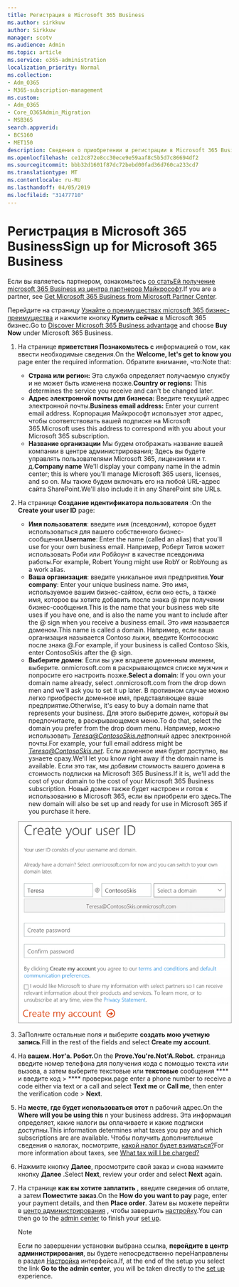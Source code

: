 ```yaml
---
title: Регистрация в Microsoft 365 Business
ms.author: sirkkuw
author: Sirkkuw
manager: scotv
ms.audience: Admin
ms.topic: article
ms.service: o365-administration
localization_priority: Normal
ms.collection:
- Adm_O365
- M365-subscription-management
ms.custom:
- Adm_O365
- Core_O365Admin_Migration
- MSB365
search.appverid:
- BCS160
- MET150
description: Сведения о приобретении и регистрации в Microsoft 365 Business.
ms.openlocfilehash: ce12c872e8cc30ece9e59aaf8c5b5d7c86694df2
ms.sourcegitcommit: bbb32d1601f87dc72bebd00fad36d760ca233cd7
ms.translationtype: MT
ms.contentlocale: ru-RU
ms.lasthandoff: 04/05/2019
ms.locfileid: "31477710"
---
```

# <a name="sign-up-for-microsoft-365-business"></a><span data-ttu-id="a6916-103">Регистрация в Microsoft 365 Business</span><span class="sxs-lookup"><span data-stu-id="a6916-103">Sign up for Microsoft 365 Business</span></span>

<span data-ttu-id="a6916-104">Если вы являетесь партнером, ознакомьтесь [со статьЕй получение microsoft 365 Business из центра партнеров Майкрософт](get-microsoft-365-business.md#get-microsoft-365-business-from-microsoft-partner-center).</span><span class="sxs-lookup"><span data-stu-id="a6916-104">If you are a partner, see [Get Microsoft 365 Business from Microsoft Partner Center](get-microsoft-365-business.md#get-microsoft-365-business-from-microsoft-partner-center).</span></span>

<span data-ttu-id="a6916-105">Перейдите на страницу [Узнайте о преимуществах microsoft 365 бизнес-преимущества](https://www.microsoft.com/microsoft-365/business#pmg-cmp-desktop) и нажмите кнопку **Купить сейчас** в Microsoft 365 бизнес.</span><span class="sxs-lookup"><span data-stu-id="a6916-105">Go to [Discover Microsoft 365 Business advantage](https://www.microsoft.com/microsoft-365/business#pmg-cmp-desktop) and choose **Buy Now** under Microsoft 365 Business.</span></span>

1. <span data-ttu-id="a6916-106">На странице **приветствия Познакомьтесь с** информацией о том, как ввести необходимые сведения.</span><span class="sxs-lookup"><span data-stu-id="a6916-106">On the **Welcome, let's get to know you** page enter the required information.</span></span> <span data-ttu-id="a6916-107">Обратите внимание, что:</span><span class="sxs-lookup"><span data-stu-id="a6916-107">Note that:</span></span>
 
    -  <span data-ttu-id="a6916-108">**Страна или регион:** Эта служба определяет получаемую службу и не может быть изменена позже.</span><span class="sxs-lookup"><span data-stu-id="a6916-108">**Country or regions:** This determines the service you receive and can't be changed later.</span></span>
    - <span data-ttu-id="a6916-109">**Адрес электронной почты для бизнеса:** Введите текущий адрес электронной почты.</span><span class="sxs-lookup"><span data-stu-id="a6916-109">**Business email address:** Enter your current email address.</span></span> <span data-ttu-id="a6916-110">Корпорация Майкрософт использует этот адрес, чтобы соответствовать вашей подписке на Microsoft 365.</span><span class="sxs-lookup"><span data-stu-id="a6916-110">Microsoft uses this address to correspond with you about your Microsoft 365 subscription.</span></span>
    - <span data-ttu-id="a6916-111">**Название организации** Мы будем отображать название вашей компании в центре администрирования; Здесь вы будете управлять пользователями Microsoft 365, лицензиями и т. д.</span><span class="sxs-lookup"><span data-stu-id="a6916-111">**Company name** We'll display your company name in the admin center; this is where you'll manage Microsoft 365 users, licenses, and so on.</span></span> <span data-ttu-id="a6916-112">Мы также будем включать его на любой URL-адрес сайта SharePoint.</span><span class="sxs-lookup"><span data-stu-id="a6916-112">We'll also include it in any SharePoint site URLs.</span></span>

2. <span data-ttu-id="a6916-113">На странице **Создание идентификатора пользователя** :</span><span class="sxs-lookup"><span data-stu-id="a6916-113">On the **Create your user ID** page:</span></span>

    - <span data-ttu-id="a6916-114">**Имя пользователя**: введите имя (псевдоним), которое будет использоваться для вашего собственного бизнес-сообщения.</span><span class="sxs-lookup"><span data-stu-id="a6916-114">**Username**: Enter the name (called an alias) that you'll use for your own business email.</span></span> <span data-ttu-id="a6916-115">Например, Роберт Титов может использовать Роби или Робйоунг в качестве псевдонима работы.</span><span class="sxs-lookup"><span data-stu-id="a6916-115">For example, Robert Young might use RobY or RobYoung as a work alias.</span></span>
    - <span data-ttu-id="a6916-116">**Ваша организация**: введите уникальное имя предприятия.</span><span class="sxs-lookup"><span data-stu-id="a6916-116">**Your company**: Enter your unique business name.</span></span> <span data-ttu-id="a6916-117">Это имя, используемое вашим бизнес-сайтом, если оно есть, а также имя, которое вы хотите добавить после знака @ при получении бизнес-сообщения.</span><span class="sxs-lookup"><span data-stu-id="a6916-117">This is the name that your business web site uses if you have one, and is also the name you want to include after the @ sign when you receive a business email.</span></span> <span data-ttu-id="a6916-118">Это имя называется доменом.</span><span class="sxs-lookup"><span data-stu-id="a6916-118">This name is called a domain.</span></span> <span data-ttu-id="a6916-119">Например, если ваша организация называется Contoso лыжи, введите Контососкис после знака @.</span><span class="sxs-lookup"><span data-stu-id="a6916-119">For example, if your business is called Contoso Skis, enter ContosoSkis after the @ sign.</span></span>
    - <span data-ttu-id="a6916-120">**Выберите домен**: Если вы уже владеете доменным именем, выберите. onmicrosoft.com в раскрывающемся списке мужчин и попросите его настроить позже.</span><span class="sxs-lookup"><span data-stu-id="a6916-120">**Select a domain**: If you own your domain name already, select .onmicrosoft.com from the drop down men and we'll ask you to set it up later.</span></span> <span data-ttu-id="a6916-121">В противном случае можно легко приобрести доменное имя, представляющее ваше предприятие.</span><span class="sxs-lookup"><span data-stu-id="a6916-121">Otherwise, it's easy to buy a domain name that represents your business.</span></span> <span data-ttu-id="a6916-122">Для этого выберите домен, который вы предпочитаете, в раскрывающемся меню.</span><span class="sxs-lookup"><span data-stu-id="a6916-122">To do that, select the domain you prefer from the drop down menu.</span></span> <span data-ttu-id="a6916-123">Например, можно использовать *Teresa@ContosoSkis.net*полный адрес электронной почты.</span><span class="sxs-lookup"><span data-stu-id="a6916-123">For example, your full email address might be *Teresa@ContosoSkis.net*.</span></span> <span data-ttu-id="a6916-124">Если доменное имя будет доступно, вы узнаете сразу.</span><span class="sxs-lookup"><span data-stu-id="a6916-124">We'll let you know right away if the domain name is available.</span></span> <span data-ttu-id="a6916-125">Если это так, мы добавим стоимость вашего домена в стоимость подписки на Microsoft 365 Business.</span><span class="sxs-lookup"><span data-stu-id="a6916-125">If it is, we'll add the cost of your domain to the cost of your Microsoft 365 Business subscription.</span></span> <span data-ttu-id="a6916-126">Новый домен также будет настроен и готов к использованию в Microsoft 365, если вы приобрели его здесь.</span><span class="sxs-lookup"><span data-stu-id="a6916-126">The new domain will also be set up and ready for use in Microsoft 365 if you purchase it here.</span></span>
    
    ![Снимок экрана: страница "Создание идентификатора пользователя".](media/signinuserid.png)

3. <span data-ttu-id="a6916-128">ЗаПолните остальные поля и выберите **создать мою учетную запись**.</span><span class="sxs-lookup"><span data-stu-id="a6916-128">Fill in the rest of the fields and select **Create my account**.</span></span>
4. <span data-ttu-id="a6916-129">На **вашем. Нот'а. Робот.**</span><span class="sxs-lookup"><span data-stu-id="a6916-129">On the **Prove.You're.Not'A.Robot.**</span></span> <span data-ttu-id="a6916-130">страница введите номер телефона для получения кода с помощью текста или вызова, а затем выберите текстовые или **текстовые** сообщения \*\*\*\* и введите код \> \*\*\*\* проверки.</span><span class="sxs-lookup"><span data-stu-id="a6916-130">page enter a phone number to receive a code either via text or a call and select **Text me** or **Call me**, then enter the verification code \> **Next**.</span></span>
5. <span data-ttu-id="a6916-131">На **месте, где будет использоваться этот** n рабочий адрес.</span><span class="sxs-lookup"><span data-stu-id="a6916-131">On the **Where will you be using this** n your business address.</span></span> <span data-ttu-id="a6916-132">Эта информация определяет, какие налоги вы оплачиваете и какие подписки доступны.</span><span class="sxs-lookup"><span data-stu-id="a6916-132">This information determines what taxes you pay and which subscriptions are are available.</span></span> <span data-ttu-id="a6916-133">Чтобы получить дополнительные сведения о налогах, посмотрите, [какой налог будет взиматься?](https://docs.microsoft.com/office365/admin/subscriptions-and-billing/what-tax-will-i-be-charged?view=o365-worldwide)</span><span class="sxs-lookup"><span data-stu-id="a6916-133">For more information about taxes, see [What tax will I be charged?](https://docs.microsoft.com/office365/admin/subscriptions-and-billing/what-tax-will-i-be-charged?view=o365-worldwide)</span></span> 
1. <span data-ttu-id="a6916-134">Нажмите кнопку **Далее**, просмотрите свой заказ и снова нажмите кнопку **Далее** .</span><span class="sxs-lookup"><span data-stu-id="a6916-134">Select **Next**, review your order and select **Next** again.</span></span>
1. <span data-ttu-id="a6916-135">На странице **как вы хотите заплатить** , введите сведения об оплате, а затем **Поместите заказ**.</span><span class="sxs-lookup"><span data-stu-id="a6916-135">On the **How do you want to pay** page, enter your payment details, and then **Place order**.</span></span>
    <span data-ttu-id="a6916-136">Затем вы можете перейти в [центр администрирования](https://docs.microsoft.com/en-us/office365/admin/subscriptions-and-billing/what-tax-will-i-be-charged?view=o365-worldwide) , чтобы завершить [настройку](set-up.md).</span><span class="sxs-lookup"><span data-stu-id="a6916-136">You can then go to the [admin center](https://docs.microsoft.com/en-us/office365/admin/subscriptions-and-billing/what-tax-will-i-be-charged?view=o365-worldwide) to finish your [set up](set-up.md).</span></span>

    > [!NOTE]
    > <span data-ttu-id="a6916-137">Если по завершении установки выбрана ссылка, **перейдите в центр администрирования**, вы будете непосредственно переНаправлены в раздел [Настройка](set-up.md) интерфейса.</span><span class="sxs-lookup"><span data-stu-id="a6916-137">If, at the end of the setup you select the link **Go to the admin center**, you will be taken directly to the [set up](set-up.md) experience.</span></span>
